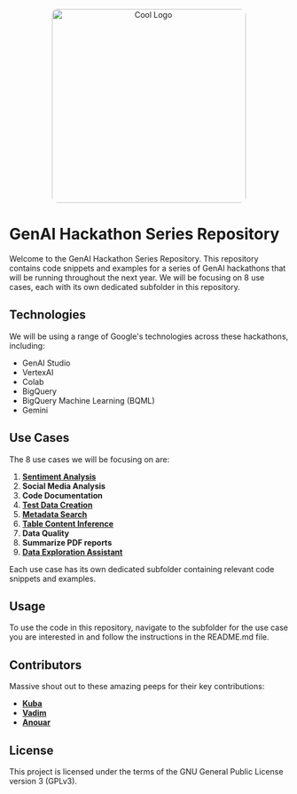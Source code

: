 <p align="center">
<img src="https://github.com/andrewankenobi/DataGenAIHackaton/blob/main/logo.png" width="350" height="350" alt="Cool Logo" style="border-radius: 10px;">
</p>

# GenAI Hackathon Series Repository

Welcome to the GenAI Hackathon Series Repository. This repository contains code snippets and examples for a series of GenAI hackathons that will be running throughout the next year. We will be focusing on 8 use cases, each with its own dedicated subfolder in this repository.

## Technologies

We will be using a range of Google's technologies across these hackathons, including:

- GenAI Studio
- VertexAI
- Colab
- BigQuery
- BigQuery Machine Learning (BQML)
- Gemini

## Use Cases

The 8 use cases we will be focusing on are:

1. [**Sentiment Analysis**](https://github.com/andrewankenobi/DataGenAIHackaton/tree/main/1.Sentiment%20Analysis)
2. **Social Media Analysis**
3. **Code Documentation**
4. [**Test Data Creation**](https://github.com/andrewankenobi/DataGenAIHackaton/tree/main/4.Test%20Data%20Creation)
5. [**Metadata Search**](https://github.com/andrewankenobi/DataGenAIHackaton/tree/main/5.Metadata%20Search)
6. [**Table Content Inference**](https://github.com/andrewankenobi/DataGenAIHackaton/tree/main/6.Table%20Content%20Inference)
7. **Data Quality**
8. **Summarize PDF reports**
9. [**Data Exploration Assistant**](https://github.com/andrewankenobi/DataGenAIHackaton/tree/main/9.%20Data%20Exploration%20Assistant)

Each use case has its own dedicated subfolder containing relevant code snippets and examples.

## Usage

To use the code in this repository, navigate to the subfolder for the use case you are interested in and follow the instructions in the README.md file.

## Contributors

Massive shout out to these amazing peeps for their key contributions:
- [**Kuba**](https://github.com/jskra)
- [**Vadim**](https://github.com/Vadoid)
- [**Anouar**](https://github.com/Kriz182)

## License

This project is licensed under the terms of the GNU General Public License version 3 (GPLv3).
